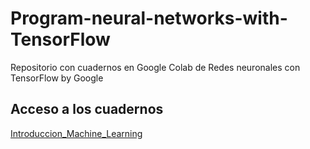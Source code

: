 # Program-neural-networks-with-TensorFlow
Repositorio con cuadernos en Google Colab de Redes neuronales con TensorFlow by Google

## Acceso a los cuadernos

[Introduccion_Machine_Learning](https://github.com/JorgeHdzRiv/Program-neural-networks-with-TensorFlow/blob/main/Introduccion_MachineLearning.ipynb)
